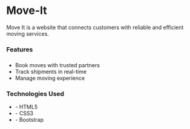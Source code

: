 # Move-It

<p>Move It is a website that connects customers with reliable and efficient moving services.</p>

<h3>Features<h3></h3>
  <ul>
<li>Book moves with trusted partners</li>
<li>Track shipments in real-time</li>
<li> Manage moving experience</li>
</ul>
  
<h3>Technologies Used</h3>
<ul>
<li>- HTML5</li>
<li>- CSS3</li>
<li>- Bootstrap</li>
</ul>

